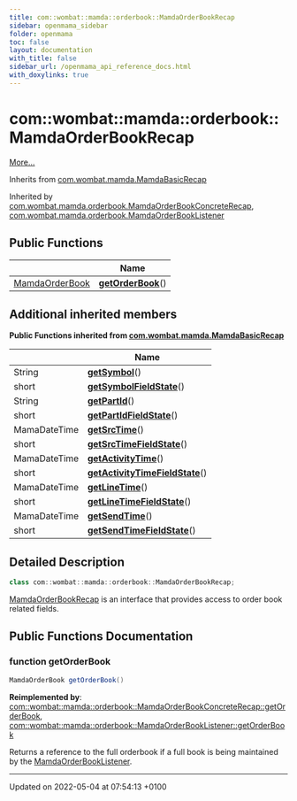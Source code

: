 ```yaml
---
title: com::wombat::mamda::orderbook::MamdaOrderBookRecap
sidebar: openmama_sidebar
folder: openmama
toc: false
layout: documentation
with_title: false
sidebar_url: /openmama_api_reference_docs.html
with_doxylinks: true
---
```


# com::wombat::mamda::orderbook::MamdaOrderBookRecap



 [More...](#detailed-description)

Inherits from [com.wombat.mamda.MamdaBasicRecap](interfacecom_1_1wombat_1_1mamda_1_1MamdaBasicRecap.html)

Inherited by [com.wombat.mamda.orderbook.MamdaOrderBookConcreteRecap](classcom_1_1wombat_1_1mamda_1_1orderbook_1_1MamdaOrderBookConcreteRecap.html), [com.wombat.mamda.orderbook.MamdaOrderBookListener](classcom_1_1wombat_1_1mamda_1_1orderbook_1_1MamdaOrderBookListener.html)

## Public Functions

|                | Name           |
| -------------- | -------------- |
| [MamdaOrderBook](classcom_1_1wombat_1_1mamda_1_1orderbook_1_1MamdaOrderBook.html) | **[getOrderBook](interfacecom_1_1wombat_1_1mamda_1_1orderbook_1_1MamdaOrderBookRecap.html#function-getorderbook)**() |

## Additional inherited members

**Public Functions inherited from [com.wombat.mamda.MamdaBasicRecap](interfacecom_1_1wombat_1_1mamda_1_1MamdaBasicRecap.html)**

|                | Name           |
| -------------- | -------------- |
| String | **[getSymbol](interfacecom_1_1wombat_1_1mamda_1_1MamdaBasicRecap.html#function-getsymbol)**() |
| short | **[getSymbolFieldState](interfacecom_1_1wombat_1_1mamda_1_1MamdaBasicRecap.html#function-getsymbolfieldstate)**() |
| String | **[getPartId](interfacecom_1_1wombat_1_1mamda_1_1MamdaBasicRecap.html#function-getpartid)**() |
| short | **[getPartIdFieldState](interfacecom_1_1wombat_1_1mamda_1_1MamdaBasicRecap.html#function-getpartidfieldstate)**() |
| MamaDateTime | **[getSrcTime](interfacecom_1_1wombat_1_1mamda_1_1MamdaBasicRecap.html#function-getsrctime)**() |
| short | **[getSrcTimeFieldState](interfacecom_1_1wombat_1_1mamda_1_1MamdaBasicRecap.html#function-getsrctimefieldstate)**() |
| MamaDateTime | **[getActivityTime](interfacecom_1_1wombat_1_1mamda_1_1MamdaBasicRecap.html#function-getactivitytime)**() |
| short | **[getActivityTimeFieldState](interfacecom_1_1wombat_1_1mamda_1_1MamdaBasicRecap.html#function-getactivitytimefieldstate)**() |
| MamaDateTime | **[getLineTime](interfacecom_1_1wombat_1_1mamda_1_1MamdaBasicRecap.html#function-getlinetime)**() |
| short | **[getLineTimeFieldState](interfacecom_1_1wombat_1_1mamda_1_1MamdaBasicRecap.html#function-getlinetimefieldstate)**() |
| MamaDateTime | **[getSendTime](interfacecom_1_1wombat_1_1mamda_1_1MamdaBasicRecap.html#function-getsendtime)**() |
| short | **[getSendTimeFieldState](interfacecom_1_1wombat_1_1mamda_1_1MamdaBasicRecap.html#function-getsendtimefieldstate)**() |


## Detailed Description

```java
class com::wombat::mamda::orderbook::MamdaOrderBookRecap;
```


[MamdaOrderBookRecap](interfacecom_1_1wombat_1_1mamda_1_1orderbook_1_1MamdaOrderBookRecap.html) is an interface that provides access to order book related fields. 

## Public Functions Documentation

### function getOrderBook

```java
MamdaOrderBook getOrderBook()
```


**Reimplemented by**: [com::wombat::mamda::orderbook::MamdaOrderBookConcreteRecap::getOrderBook](classcom_1_1wombat_1_1mamda_1_1orderbook_1_1MamdaOrderBookConcreteRecap.html#function-getorderbook), [com::wombat::mamda::orderbook::MamdaOrderBookListener::getOrderBook](classcom_1_1wombat_1_1mamda_1_1orderbook_1_1MamdaOrderBookListener.html#function-getorderbook)


Returns a reference to the full orderbook if a full book is being maintained by the [MamdaOrderBookListener](classcom_1_1wombat_1_1mamda_1_1orderbook_1_1MamdaOrderBookListener.html). 


-------------------------------

Updated on 2022-05-04 at 07:54:13 +0100